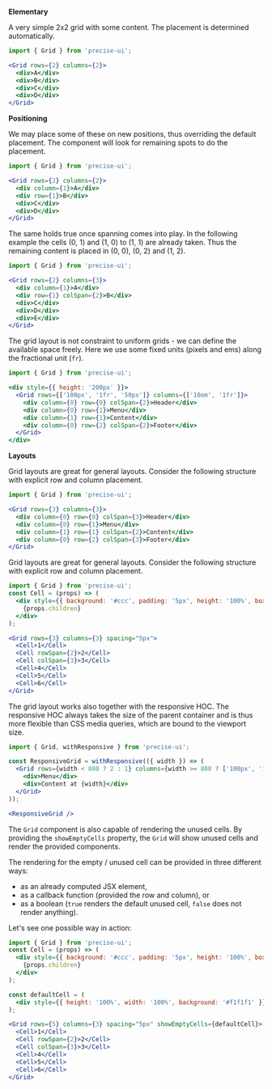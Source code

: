 **Elementary**

A very simple 2x2 grid with some content. The placement is determined automatically.

```jsx
import { Grid } from 'precise-ui';

<Grid rows={2} columns={2}>
  <div>A</div>
  <div>B</div>
  <div>C</div>
  <div>D</div>
</Grid>
```

**Positioning**

We may place some of these on new positions, thus overriding the default placement. The component will look for remaining spots to do the placement.

```jsx
import { Grid } from 'precise-ui';

<Grid rows={2} columns={2}>
  <div column={1}>A</div>
  <div row={1}>B</div>
  <div>C</div>
  <div>D</div>
</Grid>
```

The same holds true once spanning comes into play. In the following example the cells (0, 1) and (1, 0) to (1, 1) are already taken. Thus the remaining content is placed in (0, 0), (0, 2) and (1, 2).

```jsx
import { Grid } from 'precise-ui';

<Grid rows={2} columns={3}>
  <div column={1}>A</div>
  <div row={1} colSpan={2}>B</div>
  <div>C</div>
  <div>D</div>
  <div>E</div>
</Grid>
```

The grid layout is not constraint to uniform grids - we can define the available space freely. Here we use some fixed units (pixels and ems) along the fractional unit (`fr`).

```jsx
import { Grid } from 'precise-ui';

<div style={{ height: '200px' }}>
  <Grid rows={['100px', '1fr', '50px']} columns={['10em', '1fr']}>
    <div column={0} row={0} colSpan={2}>Header</div>
    <div column={0} row={1}>Menu</div>
    <div column={1} row={1}>Content</div>
    <div column={0} row={2} colSpan={2}>Footer</div>
  </Grid>
</div>
```

**Layouts**

Grid layouts are great for general layouts. Consider the following structure with explicit row and column placement.

```jsx
import { Grid } from 'precise-ui';

<Grid rows={3} columns={3}>
  <div column={0} row={0} colSpan={3}>Header</div>
  <div column={0} row={1}>Menu</div>
  <div column={1} row={1} colSpan={2}>Content</div>
  <div column={0} row={2} colSpan={3}>Footer</div>
</Grid>
```

Grid layouts are great for general layouts. Consider the following structure with explicit row and column placement.

```jsx
import { Grid } from 'precise-ui';
const Cell = (props) => (
  <div style={{ background: '#ccc', padding: '5px', height: '100%', boxSizing: 'border-box' }}>
    {props.children}
  </div>
);

<Grid rows={3} columns={3} spacing="5px">
  <Cell>1</Cell>
  <Cell rowSpan={2}>2</Cell>
  <Cell colSpan={3}>3</Cell>
  <Cell>4</Cell>
  <Cell>5</Cell>
  <Cell>6</Cell>
</Grid>
```

The grid layout works also together with the responsive HOC. The responsive HOC always takes the size of the parent container and is thus more flexible than CSS media queries, which are bound to the viewport size.

```jsx
import { Grid, withResponsive } from 'precise-ui';

const ResponsiveGrid = withResponsive(({ width }) => (
  <Grid rows={width < 800 ? 2 : 1} columns={width >= 800 ? ['100px', '1fr'] : 1}>
    <div>Menu</div>
    <div>Content at {width}</div>
  </Grid>
));

<ResponsiveGrid />
```

The `Grid` component is also capable of rendering the unused cells. By providing the `showEmptyCells` property, the `Grid` will show unused cells and render the provided components.

The rendering for the empty / unused cell can be provided in three different ways:

- as an already computed JSX element,
- as a callback function (provided the row and column), or
- as a boolean (`true` renders the default unused cell, `false` does not render anything).

Let's see one possible way in action:

```jsx
import { Grid } from 'precise-ui';
const Cell = (props) => (
  <div style={{ background: '#ccc', padding: '5px', height: '100%', boxSizing: 'border-box' }}>
    {props.children}
  </div>
);

const defaultCell = (
  <div style={{ height: '100%', width: '100%', background: '#f1f1f1' }}/>
);

<Grid rows={5} columns={3} spacing="5px" showEmptyCells={defaultCell}>
  <Cell>1</Cell>
  <Cell rowSpan={2}>2</Cell>
  <Cell colSpan={3}>3</Cell>
  <Cell>4</Cell>
  <Cell>5</Cell>
  <Cell>6</Cell>
</Grid>
```
